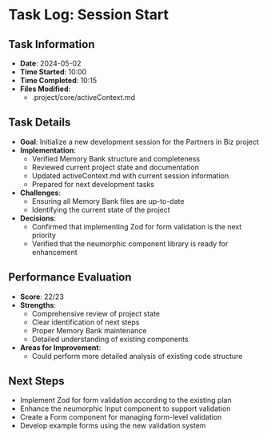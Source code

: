 # Task Log: Session Start

## Task Information
- **Date**: 2024-05-02
- **Time Started**: 10:00
- **Time Completed**: 10:15
- **Files Modified**: 
  - .project/core/activeContext.md

## Task Details
- **Goal**: Initialize a new development session for the Partners in Biz project
- **Implementation**: 
  - Verified Memory Bank structure and completeness
  - Reviewed current project state and documentation
  - Updated activeContext.md with current session information
  - Prepared for next development tasks
- **Challenges**: 
  - Ensuring all Memory Bank files are up-to-date
  - Identifying the current state of the project
- **Decisions**: 
  - Confirmed that implementing Zod for form validation is the next priority
  - Verified that the neumorphic component library is ready for enhancement

## Performance Evaluation
- **Score**: 22/23
- **Strengths**: 
  - Comprehensive review of project state
  - Clear identification of next steps
  - Proper Memory Bank maintenance
  - Detailed understanding of existing components
- **Areas for Improvement**: 
  - Could perform more detailed analysis of existing code structure

## Next Steps
- Implement Zod for form validation according to the existing plan
- Enhance the neumorphic Input component to support validation
- Create a Form component for managing form-level validation
- Develop example forms using the new validation system

